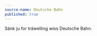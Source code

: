```yaml
---
source-name: Deutsche Bahn
published: true
---
```


<p>Sänk ju for träwelling wiss Deutsche Bahn.</p>


